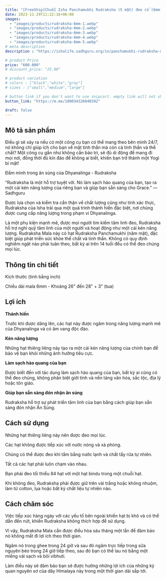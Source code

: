 ```yaml
---
title: "[FreeShip]Chuỗi Isha Panchamukhi Rudraksha (5 mặt) đeo cổ (6mm)"
date: 2023-11-29T11:22:16+06:00
images: 
  - "images/products/rudraksha-6mm-1.webp"
  - "images/products/rudraksha-6mm-2.webp"
  - "images/products/rudraksha-6mm-3.webp"
  - "images/products/rudraksha-6mm-4.webp"
  - "images/products/rudraksha-6mm-5.webp"
# meta description
description : "https://ishalife.sadhguru.org/in/panchamukhi-rudraksha-mala-6-mm-bead"

# product Price
price: "600.000"
# discount_price: "25.00"

# product variation
# colors : ["black","white","gray"]
# sizes : ["small","medium","large"]

# button link if you don't want to use snipcart. empty link will not show button
button_link: "https://m.me/100034326040392"

draft: false
---
```

<b><h2>Mô tả sản phẩm</h2></b>

Điều gì sẽ xảy ra nếu có một công cụ bạn có thể mang theo bên mình 24/7, nó không chỉ giúp ích cho bạn về mặt tinh thần mà còn cả tinh thần và thể chất? Một công cụ gần như không cần bảo trì, sẽ đủ di động để mang đi mọi nơi, đồng thời đủ kín đáo để không ai biết, khiến bạn trở thành một Yogi bí mật!

Đắm mình trong ân sủng của Dhyanalinga - Rudraksha

“Rudraksha là một hỗ trợ tuyệt vời. Nó làm sạch hào quang của bạn, tạo ra một cái kén năng lượng của riêng bạn và giúp bạn sẵn sàng cho Grace.” — Sadhguru 

Được lựa chọn và kiểm tra cẩn thận về chất lượng cũng như tính xác thực, Rudraksha của Isha trải qua một quá trình thánh hiến đặc biệt, nơi chúng được cung cấp năng lượng trong phạm vi Dhyanalinga.

Là một phụ kiện mạnh mẽ, được mọi người tìm kiếm tâm linh đeo, Rudraksha hỗ trợ nghi quỹ tâm linh của một người và hoạt động như một cái kén năng lượng. Rudraksha Mala này có hạt Rudraksha Panchamukhi (năm mặt), đặc biệt giúp phát triển sức khỏe thể chất và tinh thần. Không có quy định nghiêm ngặt nào phải tuân theo, bất kỳ ai trên 14 tuổi đều có thể đeo chúng mọi lúc.

<b><h2>Thông tin chi tiết</h2></b>

Kích thước (tính bằng inch)

Chiều dài mala 6mm - Khoảng 26" đến 28" + 3" (tua)

<b><h2>Lợi ích</h2></b>

<b>Thánh hiến</b>

Trước khi được dâng lên, các hạt này được ngâm trong năng lượng mạnh mẽ của Dhyanalinga và có âm vang độc đáo.

<b>Kén năng lượng</b>

Những hạt thiêng liêng này tạo ra một cái kén năng lượng của chính bạn để bảo vệ bạn khỏi những ảnh hưởng tiêu cực.

<b>Làm sạch hào quang của bạn</b>

Được biết đến với tác dụng làm sạch hào quang của bạn, bất kỳ ai cũng có thể đeo chúng, không phân biệt giới tính và nền tảng văn hóa, sắc tộc, địa lý hoặc tôn giáo.

<b>Giúp bạn sẵn sàng đón nhận ân sủng</b>

Rudraksha hỗ trợ sự phát triển tâm linh của bạn bằng cách giúp bạn sẵn sàng đón nhận Ân Sủng.

<b><h2>Cách sử dụng</h2></b>

Những hạt thiêng liêng này nên được đeo mọi lúc.

Các hạt không được tiếp xúc với nước nóng và xà phòng.

Chúng có thể được đeo khi tắm bằng nước lạnh và chất tẩy rửa tự nhiên.

Tất cả các hạt phải luôn chạm vào nhau.

Bạn phải đeo tối thiểu 84 hạt với một hạt bindu trong một chuỗi hạt.

Khi không đeo, Rudraksha phải được giữ trên vải trắng hoặc không nhuộm, làm từ cotton, lụa hoặc bất kỳ chất liệu tự nhiên nào.

<b><h2>Cách chăm sóc</h2></b>

Việc tiếp xúc hàng ngày với các yếu tố bên ngoài khiến hạt bị khô và có thể dẫn đến nứt, khiến Rudraksha không thích hợp để sử dụng.

Vì vậy, Rudraksha Mala cần được điều hòa sáu tháng một lần để đảm bảo nó không mất đi lợi ích theo thời gian.

Ngâm nó trong ghee trong 24 giờ và sau đó ngâm trực tiếp trong sữa nguyên béo trong 24 giờ tiếp theo, sau đó bạn có thể lau nó bằng một miếng vải sạch và bôi vibhuti.

Làm điều này sẽ đảm bảo bạn sẽ được hưởng những lợi ích của những kỳ quan nguyên sơ của dãy Himalaya này trong một thời gian dài sắp tới.